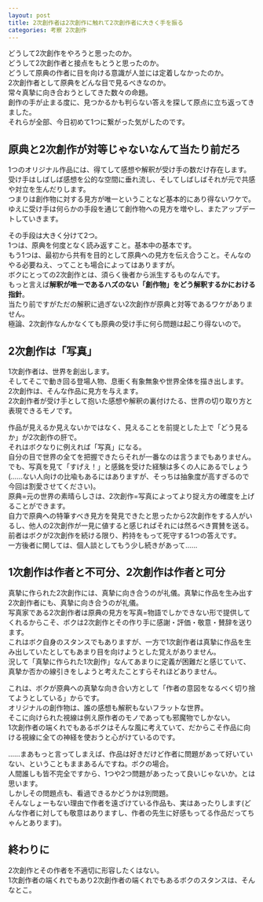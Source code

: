 ```yaml
---
layout: post
title: 2次創作者は2次創作に触れて2次創作者に大きく手を振る
categories: 考察 2次創作
---
```


どうして2次創作をやろうと思ったのか。  
どうして2次創作者と接点をもとうと思ったのか。  
どうして原典の作者に目を向ける意識が人並には定着しなかったのか。  
2次創作者として原典をどんな目で見るべきなのか。  
常々真摯に向き合おうとしてきた数々の命題。  
創作の手が止まる度に、見つかるかも判らない答えを探して原点に立ち返ってきました。  
それらが全部、今日初めて1つに繋がった気がしたのです。

## 原典と2次創作が対等じゃないなんて当たり前だろ

1つのオリジナル作品には、得てして感想や解釈が受け手の数だけ存在します。  
受け手はしばしば感想を公的な空間に垂れ流し、そしてしばしばそれが元で共感や対立を生んだりします。  
つまりは創作物に対する見方が唯一ということなど基本的にあり得ないワケで。  
ゆえに受け手は何らかの手段を通じて創作物への見方を増やし、またアップデートしていきます。

その手段は大きく分けて2つ。  
1つは、原典を何度となく読み返すこと。基本中の基本です。  
もう1つは、最初から共有を目的として原典への見方を伝え合うこと。そんなのやる必要ねえ、ってことも場合によってはありますが。  
ボクにとっての2次創作とは、須らく後者から派生するものなんです。  
もっと言えば**解釈が唯一であるハズのない「創作物」をどう解釈するかにおける指針**。  
当たり前ですがただの解釈に過ぎない2次創作が原典と対等であるワケがありません。  
極論、2次創作なんかなくても原典の受け手に何ら問題は起こり得ないので。  

## 2次創作は「写真」

1次創作者は、世界を創出します。  
そしてそこで動き回る登場人物、息衝く有象無象や世界全体を描き出します。  
2次創作は、そんな作品に見方を与えます。  
2次創作者が受け手として抱いた感想や解釈の裏付けたる、世界の切り取り方と表現できるモノです。

作品が見えるか見えないかではなく、見えることを前提とした上で「どう見るか」が2次創作の肝で。  
それはボクなりに例えれば「写真」になる。  
自分の目で世界の全てを把握できたらそれが一番なのは言うまでもありません。  
でも、写真を見て「すげえ！」と感銘を受けた経験は多くの人にあるでしょう(……ない人向けの比喩もあるにはありますが、そっちは抽象度が高すぎるので今回は割愛させてください)。  
原典=元の世界の素晴らしさは、2次創作=写真によってより捉え方の確度を上げることができます。  
自力で原典への特筆すべき見方を発見できたと思ったから2次創作をする人がいるし、他人の2次創作が一見に値すると感じればそれには然るべき賞賛を送る。  
前者はボクが2次創作を続ける限り、矜持をもって死守する1つの答えです。  
一方後者に関しては、個人談としてもう少し続きがあって……

## 1次創作は作者と不可分、2次創作は作者と可分

真摯に作られた2次創作には、真摯に向き合うのが礼儀。真摯に作品を生み出す2次創作者にも、真摯に向き合うのが礼儀。  
写真家である2次創作者は原典の見方を写真=物語でしかできない形で提供してくれるからこそ、ボクは2次創作とその作り手に感謝・評価・敬意・賛辞を送ります。  
これはボク自身のスタンスでもありますが、一方で1次創作者は真摯に作品を生み出していたとしてもあまり目を向けようとした覚えがありません。  
況して「真摯に作られた1次創作」なんてあまりに定義が困難だと感じていて、真摯か否かの線引きをしようと考えたことすらそれほどありません。  

これは、ボクが原典への真摯な向き合い方として「作者の意図をなるべく切り捨てようとしている」からです。  
オリジナルの創作物は、誰の感想も解釈もないフラットな世界。  
そこに向けられた視線は例え原作者のモノであっても邪魔物でしかない。  
1次創作者の端くれでもあるボクはそんな風に考えていて、だからこそ作品に向ける視線に全ての神経を使おうと心がけているのです。

……まあもっと言ってしまえば、作品は好きだけど作者に問題があって好いていない、ということもままあるんですね。ボクの場合。  
人間誰しも皆不完全ですから、1つや2つ問題があったって良いじゃないか。とは思います。  
しかしその問題点も、看過できるかどうかは別問題。  
そんなしょーもない理由で作者を遠ざけている作品も、実はあったりします(どんな作者に対しても敬意はありますし、作者の先生に好感もってる作品だってちゃんとあります)。 

## 終わりに

2次創作とその作者を不適切に形容したくはない。  
1次創作者の端くれでもあり2次創作者の端くれでもあるボクのスタンスは、そんなとこ。
